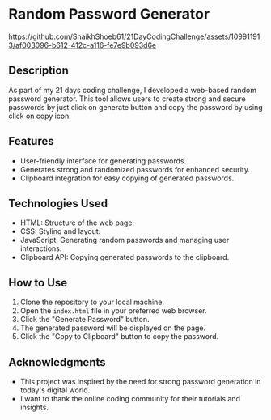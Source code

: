 # Random Password Generator



https://github.com/ShaikhShoeb61/21DayCodingChallenge/assets/109911913/af003096-b612-412c-a116-fe7e9b093d6e



## Description

As part of my 21 days coding challenge, I developed a web-based random password generator. This tool allows users to create strong and secure passwords by just click on generate button and copy the password by using click on copy icon.

## Features

- User-friendly interface for generating passwords.
- Generates strong and randomized passwords for enhanced security.
- Clipboard integration for easy copying of generated passwords.

## Technologies Used

- HTML: Structure of the web page.
- CSS: Styling and layout.
- JavaScript: Generating random passwords and managing user interactions.
- Clipboard API: Copying generated passwords to the clipboard.

## How to Use

1. Clone the repository to your local machine.
2. Open the `index.html` file in your preferred web browser.
3. Click the "Generate Password" button.
4. The generated password will be displayed on the page.
5. Click the "Copy to Clipboard" button to copy the password.



## Acknowledgments

- This project was inspired by the need for strong password generation in today's digital world.
- I want to thank the online coding community for their tutorials and insights.




